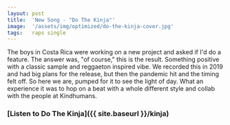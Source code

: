 ```yaml
---
layout: post
title:  'New Song - "Do The Kinja"'
image:  '/assets/img/optimized/do-the-kinja-cover.jpg'
tags:   raps single 
---
```


The boys in Costa Rica were working on a new project and asked if I'd do a feature. The answer was, "of course," this is the result. Something positive with a classic sample and reggaeton inspired vibe. We recorded this in 2019 and had big plans for the release, but then the pandemic hit and the timing felt off. So here we are, pumped for it to see the light of day. What an experience it was to hop on a beat with a whole different style and collab with the people at Kindhumans.

### [Listen to Do The Kinja]({{ site.baseurl }}/kinja)